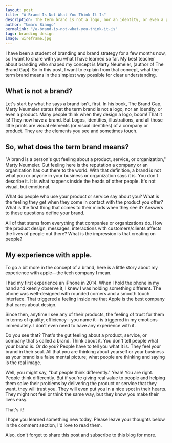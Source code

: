 ```yaml
---
layout: post
title: "A Brand Is Not What You Think It Is"
description: The term brand is not a logo, nor an identity, or even a product. It's not any of these things that you hear people say it is.
author: "Umaru Biango"
permalink: "/a-brand-is-not-what-you-think-it-is"
tags: branding design
image: wireframe.jpg
---
```


I have been a student of branding and brand strategy for a few months now, so I want to share with you what I have learned so far. My best teacher about branding who shaped my concept is Marty Neumeier, (author of The Brand Gap). So in this post, I want to explain from that concept, what the term brand means in the simplest way possible for clear understanding.

## What is not a brand?

Let's start by what he says a brand isn't, first. In his book, The Brand Gap, Marty Neumeier states that the term brand is not a logo, nor an identity, or even a product. 
Many people think when they design a logo, boom! That it is! They now have a brand. But Logos, identities, illustrations, and all those little prints are visual elements (or visual identities) of a company or product. They are the elements you see and sometimes touch.

## So, what does the term brand means?

"A brand is a person's gut feeling about a product, service, or organization," Marty Neumeier. Gut feeling here is the reputation a company or an organization has out there to the world. With that definition, a brand is not what you or anyone in your business or organization says it is. You don't describe it. It is what happens inside the heads of other people. It's not visual, but emotional.

What do people who use your product or service say about you? What is the feeling they get when they come in contact with the product you offer? What is the first thing that comes to their minds when they see it? Answers to these questions define your brand. 

All of that stems from everything that companies or organizations do. How the product design, messages, interactions with customers/clients affects the lives of people out there? What is the impression is that creating on people? 

## My experience with apple.

To go a bit more in the concept of a brand, here is a little story about my experience with apple—the tech company I mean.

I had my first experience an iPhone in 2014. When I hold the phone in my hand and keenly observe it, I knew I was holding something different. The phone was well-designed with rounded corners and a smooth touch interface. That triggered a feeling inside me that Apple is the best company that cares about design.

Since then, anytime I see any of their products, the feeling of trust for them in terms of quality, efficiency—you name it—is triggered in my emotions immediately. I don't even need to have any experience with it. 

Do you see that? That's the gut feeling about a product, service, or company that's called a brand. Think about it. You don't tell people what your brand is. Or do you? People have to tell you what it is. They feel your brand in their soul. All that you are thinking about yourself or your business as your brand is a false mental picture; what people are thinking and saying is the real image.

Well, you might say, "but people think differently." Yeah! You are right. People think differently. But if you're giving real value to people and helping them solve their problems by delivering the product or service that they want, they will trust you. They will even put you in a nice spot in their hearts. They might not feel or think the same way, but they know you make their lives easy.

That's it! 

I hope you learned something new today. Please leave your thoughts below in the comment section, I'd love to read them.

Also, don't forget to share this post and subscribe to this blog for more.


